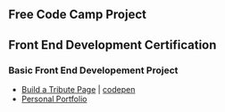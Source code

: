## Free Code Camp Project

## Front End Development Certification

### Basic Front End Developement Project

- [Build a Tribute Page](https://artdvp.github.io/freecodecamp-project/P1_TributePage/dist/) | [codepen](https://codepen.io/artdvp/pen/eBZxWQ)
- [Personal Portfolio]()
